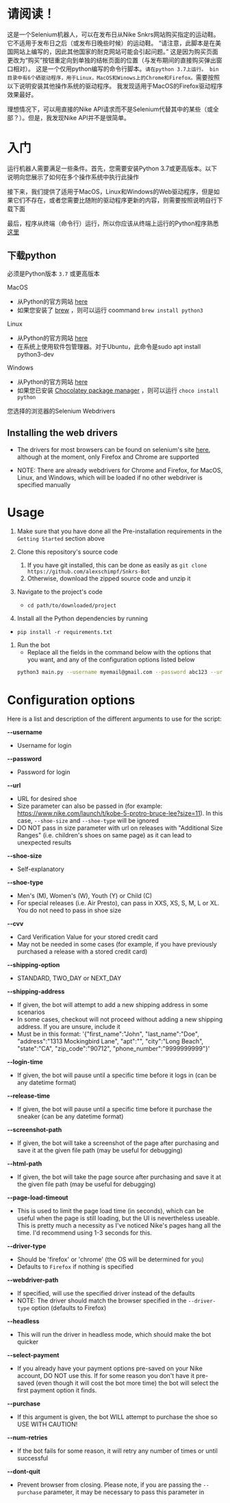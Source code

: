 # 请阅读！


这是一个Selenium机器人，可以在发布日从Nike Snkrs网站购买指定的运动鞋。
   它不适用于发布日之后（或发布日晚些时候）的运动鞋。
   “请注意，此脚本是在美国网站上编写的，因此其他国家的耐克网站可能会引起问题。”
    这是因为购买页面更改为“购买”按钮重定向到单独的结帐页面的位置（与发布期间的直接购买弹出窗口相对）。
这是一个仅用python编写的命令行脚本。`请在python 3.7上运行。
bin目录中有6个硒驱动程序，用于Linux，MacOS和Winows上的Chrome和Firefox。`需要按照以下说明安装其他操作系统的驱动程序。
我发现适用于MacOS的Firefox驱动程序效果最好。

理想情况下，可以用直接的Nike API请求而不是Selenium代替其中的某些（或全部？）。但是，我发现Nike API并不是很简单。

# 入门
运行机器人需要满足一些条件。首先，您需要安装Python 3.7或更高版本。以下说明向您展示了如何在多个操作系统中执行此操作

接下来，我们提供了适用于MacOS，Linux和Windows的Web驱动程序，但是如果它们不存在，或者您需要比随附的驱动程序更新的内容，则需要按照说明自行下载下面

最后，程序从终端（命令行）运行，所以你应该从终端上运行的Python程序熟悉[这里]((https://realpython.com/run-python-scripts/))

## 下载python

必须是Python版本 `3.7` 或更高版本

MacOS

   * 从Python的官方网站 [here](https://www.python.org/downloads/mac-osx/)
   * 如果您安装了 [brew](https://brew.sh) ，则可以运行 coommand `brew install python3`

Linux

   * 从Python的官方网站 [here](https://www.python.org/downloads/source/)
   * 在系统上使用软件包管理器。对于Ubuntu，此命令是sudo apt install python3-dev

Windows

   * 从Python的官方网站 [here](https://www.python.org/downloads/windows/)
   * 如果您已安装 [Chocolatey package manager](https://chocolatey.org/) ，则可以运行 `choco install python`

您选择的浏览器的Selenium Webdrivers

## Installing the web drivers

* The drivers for most browsers can be found on selenium's site [here](https://www.selenium.dev/documentation/en/getting_started_with_webdriver/browsers/), although at the moment, only Firefox and Chrome are supported

* NOTE: There are already webdrivers for Chrome and Firefox, for MacOS, Linux, and Windows, which will be loaded if no other webdriver is specified manually

# Usage

1. Make sure that you have done all the Pre-installation requirements in the `Getting Started` section above

1. Clone this repository's source code
   1. If you have git installed, this can be done as easily as `git clone https://github.com/alexschimpf/Snkrs-Bot`
   1. Otherwise, download the zipped source code and unzip it

1. Navigate to the project's code
   * `cd path/to/downloaded/project`

1. Install all the Python dependencies by running
  * `pip install -r requirements.txt`

1. Run the bot
   * Replace all the fields in the command below with the options that you want, and any of the configuration options listed below
   ```bash
   python3 main.py --username myemail@gmail.com --password abc123 --url <your-shoes-url> --shoe-size 6 --driver-type chrome
   ```

# Configuration options

Here is a list and description of the different arguments to use for the script:

<b>--username</b>
* Username for login

<b>--password</b>
* Password for login

<b>--url</b>
* URL for desired shoe
* Size parameter can also be passed in (for example: https://www.nike.com/launch/t/kobe-5-protro-bruce-lee?size=11). In this case, `--shoe-size` and `--shoe-type` will be ignored
* DO NOT pass in size parameter with url on releases with "Additional Size Ranges" (i.e. children's shoes on same page) as it can lead to unexpected results

<b>--shoe-size</b>
* Self-explanatory

<b>--shoe-type</b>
* Men's (M), Women's (W), Youth (Y) or Child (C)
* For special releases (i.e. Air Presto), can pass in XXS, XS, S, M, L or XL. You do not need to pass in shoe size

<b>--cvv</b>
* Card Verification Value for your stored credit card
* May not be needed in some cases (for example, if you have previously purchased a release with a stored credit card)

<b>--shipping-option</b>
* STANDARD, TWO_DAY or NEXT_DAY

<b>--shipping-address</b>
* If given, the bot will attempt to add a new shipping address in some scenarios
* In some cases, checkout will not proceed without adding a new shipping address. If you are unsure, include it
* Must be in this format: '{"first_name":"John", "last_name":"Doe", "address":"1313 Mockingbird Lane", "apt":"", "city":"Long Beach", "state":"CA", "zip_code":"90712", "phone_number":"9999999999"}'

<b>--login-time</b>
* If given, the bot will pause until a specific time before it logs in (can be any datetime format)

<b>--release-time</b>
* If given, the bot will pause until a specific time before it purchase the sneaker (can be any datetime format)

<b>--screenshot-path</b>
* If given, the bot will take a screenshot of the page after purchasing and save it at the given file path (may be useful for debugging)

<b>--html-path</b>
* If given, the bot will take the page source after purchasing and save it at the given file path (may be useful for debugging)

<b>--page-load-timeout</b>
* This is used to limit the page load time (in seconds), which can be useful when the page is still loading, but the UI is nevertheless useable. This is pretty much a necessity as I've noticed Nike's pages hang all the time. I'd recommend using 1-3 seconds for this.

<b>--driver-type</b>
* Should be 'firefox' or 'chrome' (the OS will be determined for you)
* Defaults to `Firefox` if nothing is specified

<b>--webdriver-path</b>
* If specified, will use the specified driver instead of the defaults
* NOTE: The driver should match the browser specified in the `--driver-type` option (defaults to Firefox)

<b>--headless</b>
* This will run the driver in headless mode, which should make the bot quicker

<b>--select-payment</b>
* If you already have your payment options pre-saved on your Nike account, DO NOT use this. If for some reason you don't have it pre-saved (even though it will cost the bot more time) the bot will select the first payment option it finds.

<b>--purchase</b>
* If this argument is given, the bot WILL attempt to purchase the shoe so USE WITH CAUTION!

<b>--num-retries</b>
* If the bot fails for some reason, it will retry any number of times or until successful

<b>--dont-quit</b>
* Prevent browser from closing. Please note, if you are passing the `--purchase` parameter, it may be necessary to pass this parameter in
